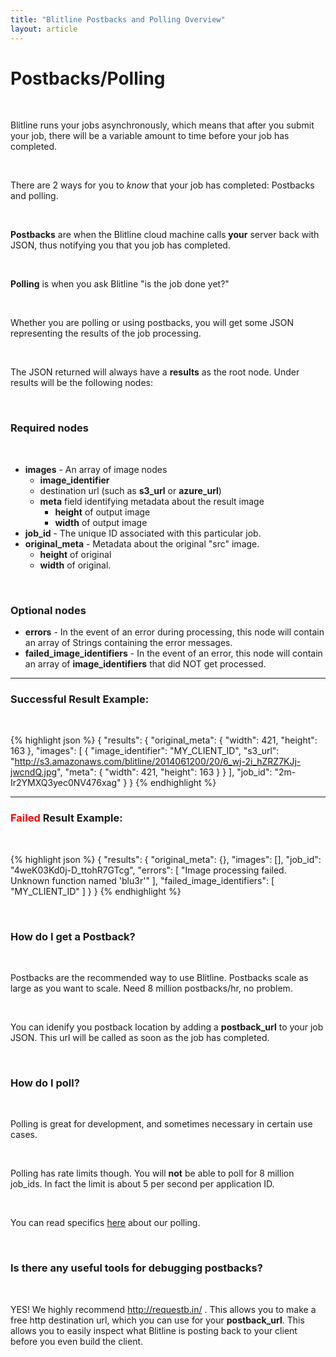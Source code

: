 ```yaml
---
title: "Blitline Postbacks and Polling Overview"
layout: article
---
```


<h1> Postbacks/Polling </h1>

<br/>

Blitline runs your jobs asynchronously, which means that after you submit your job, there will be a variable amount to time before your job has completed. 

<br/>

There are 2 ways for you to *know* that your job has completed: Postbacks and polling.

<br/>

**Postbacks** are when the Blitline cloud machine  calls **your** server back with JSON, thus notifying you that you job has completed.

<br/>

**Polling** is when you ask Blitline "is the job done yet?"

<br/>

Whether you are polling or using postbacks, you will get some JSON representing the results of the job processing.

<br/>

The JSON returned will always have a **results** as the root node. Under results will be the following nodes:

<br/>

### Required nodes

<br/>

- **images** - An array of image nodes
	- **image_identifier**
    - destination url (such as **s3\_url** or **azure\_url**)
    - **meta** field identifying metadata about the result image
    	- **height** of output image
        - **width** of output image
- **job_id** - The unique ID associated with this particular job.
- **original_meta** - Metadata about the original "src" image. 
	- **height** of original
    - **width** of original.

<br/>

### Optional nodes
- **errors** - In the event of an error during processing, this node will contain an array of Strings containing the error messages.
- **failed\_image\_identifiers** - In the event of an error, this node will contain an array of **image\_identifiers** that did NOT get processed.

---
### Successful Result Example:

<br/>

{% highlight json %}
{
    "results": {
        "original_meta": {
            "width": 421,
            "height": 163
        },
        "images": [
            {
                "image_identifier": "MY_CLIENT_ID",
                "s3_url": "http://s3.amazonaws.com/blitline/2014061200/20/6_wj-2i_hZRZ7KJj-jwcndQ.jpg",
                "meta": {
                    "width": 421,
                    "height": 163
                }
            }
        ],
        "job_id": "2m-Ir2YMXQ3yec0NV476xag"
    }
}
{% endhighlight %}

---

### <span style="color:red">Failed</span> Result Example:

<br/>

{% highlight json %}
{
    "results": {
        "original_meta": {},
        "images": [],
        "job_id": "4weK03Kd0j-D_ttohR7GTcg",
        "errors": [
            "Image processing failed. Unknown function named 'blu3r'"
        ],
        "failed_image_identifiers": [
            "MY_CLIENT_ID"
        ]
    }
}
{% endhighlight %}

<br/>

### How do I get a Postback?

<br/>

Postbacks are the recommended way to use Blitline. Postbacks scale as large as you want to scale. Need 8 million postbacks/hr, no problem.

<br/>

You can idenify you postback location by adding a **postback\_url** to your job JSON. This url will be called as soon as the job has completed.

<br/>

### How do I poll?

<br/>

Polling is great for development, and sometimes necessary in certain use cases. 

<br/>

Polling has rate limits though. You will **not** be able to poll for 8 million job_ids. In fact the limit is about 5 per second per application ID.

<br/>

You can read specifics [here](http://www.blitline.com/docs/polling) about our polling.

<br/>

### Is there any useful tools for debugging postbacks?

<br/>

YES! We highly recommend http://requestb.in/ . This allows you to make a free http destination url, which you can use for your **postback\_url**. This allows you to easily inspect what Blitline is posting back to your client before you even build the client.



